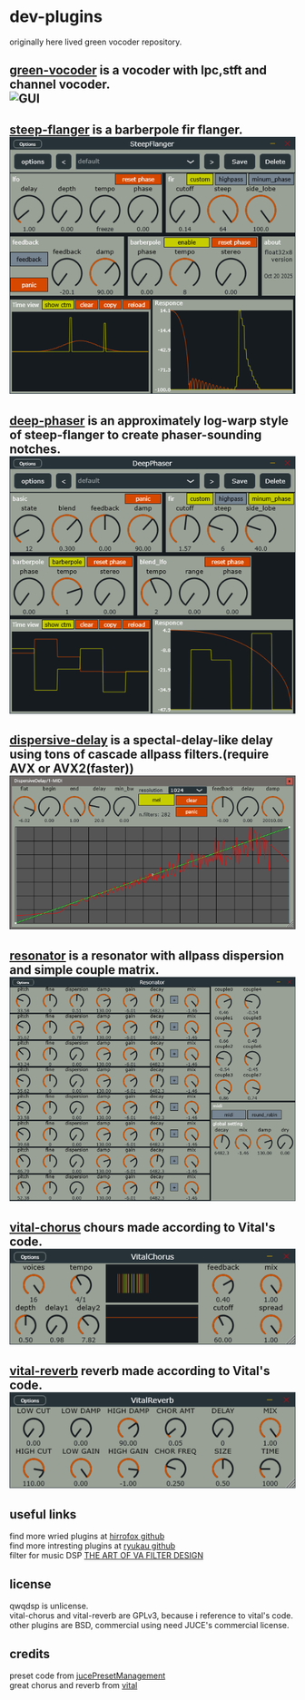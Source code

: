 # dev-plugins
originally here lived green vocoder repository.  

[green-vocoder](plugins/green-vocoder/readme.md) is a vocoder with lpc,stft and channel vocoder.  
![GUI](plugins/green-vocoder/gui.png)  
---
[steep-flanger](plugins/steep-flanger/readme.md) is a barberpole fir flanger.  
![GUI](plugins/steep-flanger/gui.png)
---
[deep-phaser](plugins/deep-phaser/readme.md) is an approximately log-warp style of steep-flanger to create phaser-sounding notches.  
![GUI](plugins/deep-phaser/gui.png)
---
[dispersive-delay](plugins/dispersive-delay/readme.md) is a spectal-delay-like delay using tons of cascade allpass filters.(require AVX or AVX2(faster))  
![GUI](plugins/dispersive-delay/gui.png)
---
[resonator](plugins/resonator/readme.md) is a resonator with allpass dispersion and simple couple matrix.  
![GUI](plugins/resonator/gui.png)
---
[vital-chorus](plugins/vital-chorus/readme.md) chours made according to Vital's code.  
![GUI](plugins/vital-chorus/gui.png)
---
[vital-reverb](plugins/vital-reverb/readme.md) reverb made according to Vital's code.  
![GUI](plugins/vital-reverb/gui.png)
---

## useful links
find more wried plugins at [hirrofox github](https://github.com/hiirofox)  
find more intresting plugins at [ryukau github](https://github.com/ryukau)  
filter for music DSP [THE ART OF VA FILTER DESIGN](https://www.native-instruments.com/fileadmin/ni_media/downloads/pdf/VAFilterDesign_2.1.2.pdf)  

## license
qwqdsp is unlicense.  
vital-chorus and vital-reverb are GPLv3, because i reference to vital's code.  
other plugins are BSD, commercial using need JUCE's commercial license.  

## credits
preset code from [jucePresetManagement](https://github.com/TheAudioProgrammer/jucePresetManagement)  
great chorus and reverb from [vital](https://github.com/mtytel/vital)  